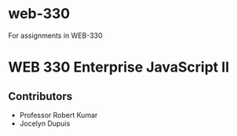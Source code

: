 # web-330
For assignments in WEB-330

# WEB 330 Enterprise JavaScript II
 
## Contributors
* Professor Robert Kumar
* Jocelyn Dupuis

